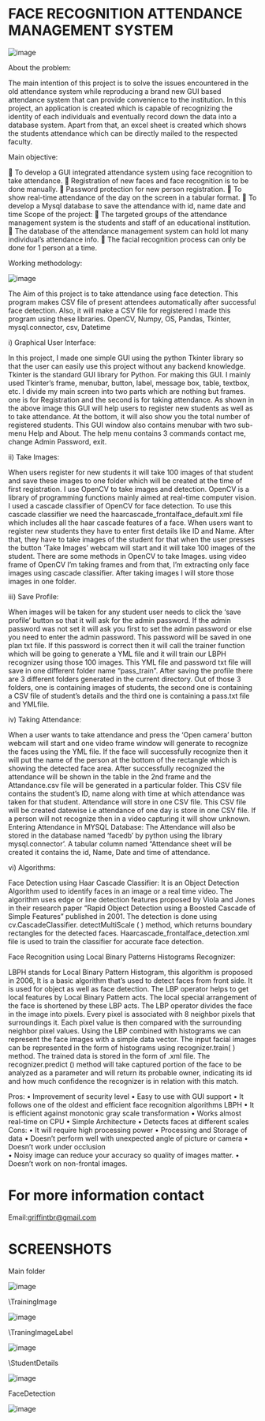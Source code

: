   # FACE RECOGNITION ATTENDANCE MANAGEMENT SYSTEM
                                         

![image](https://user-images.githubusercontent.com/77448860/172698617-db68ae7b-992d-4b0a-8ce0-cef5409bfd00.png)


About the problem: 

The main intention of this project is to solve the issues encountered in the old attendance system while reproducing a brand new GUI based attendance system that can provide convenience to the institution. In this project, an application is created which is capable of recognizing the identity of each individuals and eventually record down the data into a database system. Apart from that, an excel sheet is created which shows the students attendance which can be directly mailed to the respected faculty.

Main objective:

	To develop a GUI integrated attendance system using face recognition to take attendance.
	Registration of new faces and face recognition is to be done manually.
	Password protection for new person registration.
	To show real-time attendance of the day on the screen in a tabular format.
	To develop a Mysql database to save the attendance with id, name date and time
Scope of the project:
	The targeted groups of the attendance management system is the students and staff of an educational institution. 
	The database of the attendance management system can hold lot many individual’s attendance info.
	 The facial recognition process can only be done for 1 person at a time.

 
Working methodology:

![image](https://user-images.githubusercontent.com/77448860/172699029-721bd1a9-0d83-4f2d-9137-12f0c2d7eadb.png)

The Aim of this project is to take attendance using face detection. This program makes CSV file of present attendees automatically after successful face detection. Also, it will make a CSV file for registered 
I made this program using these libraries. OpenCV, Numpy, OS, Pandas, Tkinter, mysql.connector, csv, Datetime 

i) Graphical User Interface:

In this project, I made one simple GUI using the python Tkinter library so that the user can easily use this project without any backend knowledge. Tkinter is the standard GUI library for Python.
For making this GUI. I mainly used Tkinter’s frame, menubar, button, label, message box, table, textbox, etc. I divide my main screen into two parts which are nothing but frames. one is for Registration and the second is for taking attendance.
As shown in the above image this GUI will help users to register new students as well as to take attendance. At the bottom, it will also show you the total number of registered students.
This GUI window also contains menubar with two sub-menu Help and About. The help menu contains 3 commands contact me, change Admin Password, exit.

ii) Take Images:

When users register for new students it will take 100 images of that student and save these images to one folder which will be created at the time of first registration. I use OpenCV to take images and detection.
OpenCV is a library of programming functions mainly aimed at real-time computer vision. I used a cascade classifier of OpenCV for face detection. To use this cascade classifier we need the haarcascade_frontalface_default.xml file which includes all the haar cascade features of a face.
When users want to register new students they have to enter first details like ID and Name. After that, they have to take images of the student for that when the user presses the button ‘Take Images’ webcam will start and it will take 100 images of the student.
There are some methods in OpenCV to take Images. using video frame of OpenCV I’m taking frames and from that, I’m extracting only face images using cascade classifier. After taking images I will store those images in one folder.

iii) Save Profile:

When images will be taken for any student user needs to click the ‘save profile’ button so that it will ask for the admin password. If the admin password was not set it will ask you first to set the admin password or else you need to enter the admin password. This password will be saved in one plan txt file.
If this password is correct then it will call the trainer function which will be going to generate a YML file and it will train our LBPH recognizer using those 100 images. This YML file and password txt file will save in one different folder name “pass_train”.
After saving the profile there are 3 different folders generated in the current directory. Out of those 3 folders, one is containing images of students, the second one is containing a CSV file of student’s details and the third one is containing a pass.txt file and YMLfile.

iv) Taking Attendance:

When a user wants to take attendance and press the ‘Open camera’ button webcam will start and one video frame window will generate to recognize the faces using the YML file. If the face will successfully recognize then it will put the name of the person at the bottom of the rectangle which is showing the detected face area.
After successfully recognized the attendance will be shown in the table in the 2nd frame and the Attandance.csv file will be generated in a particular folder. This CSV file contains the student’s ID, name along with time at which attendance was taken for that student.
Attendance will store in one CSV file. This CSV file will be created datewise i.e attendance of one day is store in one CSV file. If a person will not recognize then in a video capturing it will show unknown. 
Entering Attendance in MYSQL Database: The Attendance will also be stored in the database named ‘facedb’ by python using the library mysql.connector’. A tabular column named “Attendance sheet will be created it contains the id, Name, Date and time of attendance.

vi) Algorithms:

Face Detection using Haar Cascade Classifier:  It is an Object Detection Algorithm used to identify faces in an image or a real time     video. The algorithm uses edge or line detection features proposed by Viola and Jones in their research paper “Rapid Object Detection using a Boosted Cascade of Simple Features” published in 2001. The detection is done using cv.CascadeClassifier. detectMultiScale ( ) method, which returns boundary rectangles for the detected faces. Haarcascade_frontalface_detection.xml file is used to train the classifier for accurate face detection.

Face Recognition using Local Binary Patterns Histograms Recognizer: 

LBPH stands for Local Binary Pattern Histogram, this algorithm is proposed in 2006, It is a basic algorithm that’s used to detect faces from front side. It is used for object as well as face detection. The LBP operator helps to get local features by Local Binary Pattern acts. The local special arrangement of the face is shortened by these LBP acts. The LBP operator divides the face in the image into pixels. Every pixel is associated with 8 neighbor pixels that surroundings it. Each pixel value is then compared with the surrounding neighbor pixel values. Using the LBP combined with histograms we can represent the face images with a simple data vector. The input facial images can be represented in the form of histograms using recognizer.train( ) method. The trained data is stored in the form of .xml file. The recognizer.predict () method will take captured portion of the face to be analyzed as a parameter and will return its probable owner, indicating its id and how much confidence the recognizer is in relation with this match.

Pros:
•	Improvement of security level
•	Easy to use with GUI support
•	It follows  one of the oldest and efficient face recognition algorithms LBPH 
•	It is efficient against monotonic gray scale transformation
•	Works almost real-time on CPU
•	Simple Architecture
•	Detects faces at different scales
Cons:
•	It will require high processing power
•	Processing and Storage of data
•	Doesn’t perform well with unexpected angle of picture or camera
•	Doesn’t work under occlusion	
•	Noisy image can reduce your accuracy so quality of images matter.
•	Doesn’t work on non-frontal images.

# For more information contact
Email:griffintbr@gmail.com

# SCREENSHOTS

Main folder


![image](https://user-images.githubusercontent.com/77448860/172698097-2eb160a3-1428-4a26-92db-cb7e1abe63ce.png)


\TrainingImage


![image](https://user-images.githubusercontent.com/77448860/172698362-43ae2e7c-8470-44ee-815b-e0c31e7c3cf2.png)


\TraningImageLabel


![image](https://user-images.githubusercontent.com/77448860/172698476-909db639-5a89-4e82-8071-399668d652d9.png)


\StudentDetails


![image](https://user-images.githubusercontent.com/77448860/172698572-2cf1eebf-9935-4942-b600-ee9fd636212f.png)


FaceDetection


![image](https://user-images.githubusercontent.com/77448860/172698732-3c2662b4-eebe-4142-bfb4-b95b399323e4.png)

